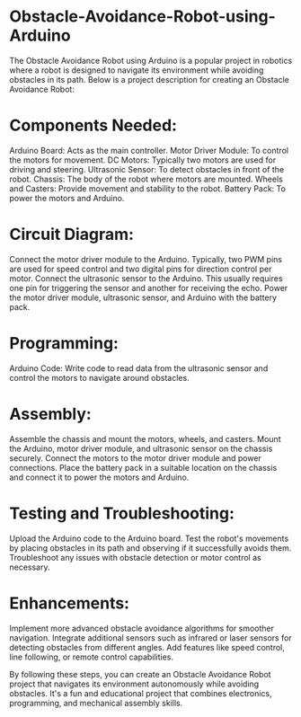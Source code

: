 # Obstacle-Avoidance-Robot-using-Arduino

The Obstacle Avoidance Robot using Arduino is a popular project in robotics where a robot is designed to navigate its environment while avoiding obstacles in its path. Below is a project description for creating an Obstacle Avoidance Robot:

# Components Needed:

Arduino Board: Acts as the main controller.
Motor Driver Module: To control the motors for movement.
DC Motors: Typically two motors are used for driving and steering.
Ultrasonic Sensor: To detect obstacles in front of the robot.
Chassis: The body of the robot where motors are mounted.
Wheels and Casters: Provide movement and stability to the robot.
Battery Pack: To power the motors and Arduino.

# Circuit Diagram:

Connect the motor driver module to the Arduino. Typically, two PWM pins are used for speed control and two digital pins for direction control per motor.
Connect the ultrasonic sensor to the Arduino. This usually requires one pin for triggering the sensor and another for receiving the echo.
Power the motor driver module, ultrasonic sensor, and Arduino with the battery pack.

# Programming:
Arduino Code: Write code to read data from the ultrasonic sensor and control the motors to navigate around obstacles.

# Assembly:

Assemble the chassis and mount the motors, wheels, and casters.
Mount the Arduino, motor driver module, and ultrasonic sensor on the chassis securely.
Connect the motors to the motor driver module and power connections.
Place the battery pack in a suitable location on the chassis and connect it to power the motors and Arduino.

# Testing and Troubleshooting:
Upload the Arduino code to the Arduino board.
Test the robot's movements by placing obstacles in its path and observing if it successfully avoids them.
Troubleshoot any issues with obstacle detection or motor control as necessary.

# Enhancements:

Implement more advanced obstacle avoidance algorithms for smoother navigation.
Integrate additional sensors such as infrared or laser sensors for detecting obstacles from different angles.
Add features like speed control, line following, or remote control capabilities.

By following these steps, you can create an Obstacle Avoidance Robot project that navigates its environment autonomously while avoiding obstacles. It's a fun and educational project that combines electronics, programming, and mechanical assembly skills.
